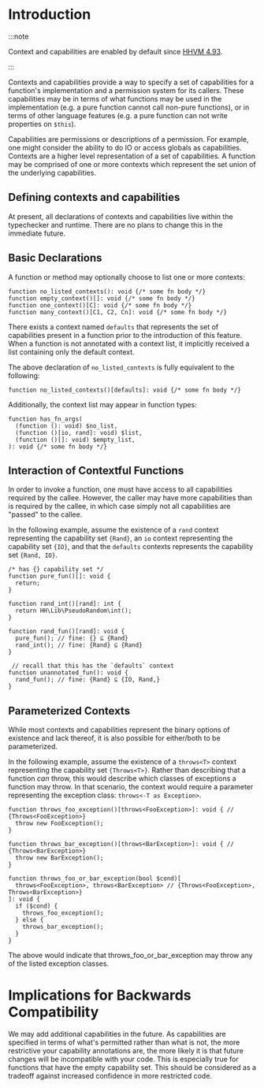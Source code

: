# Introduction

:::note

Context and capabilities are enabled by default since
[HHVM 4.93](https://hhvm.com/blog/2021/01/19/hhvm-4.93.html).

:::

Contexts and capabilities provide a way to specify a set of capabilities for a function's implementation and a permission system for its callers. These capabilities may be in terms of what functions may be used in the implementation (e.g. a pure function cannot call non-pure functions), or in terms of other language features (e.g. a pure function can not write properties on `$this`).

Capabilities are permissions or descriptions of a permission. For example, one might consider the ability to do IO or access globals as capabilities. Contexts are a higher level representation of a set of capabilities. A function may be comprised of one or more contexts which represent the set union of the underlying capabilities.

## Defining contexts and capabilities

At present, all declarations of contexts and capabilities live within the typechecker and runtime. There are no plans to change this in the immediate future.

## Basic Declarations

A function or method may optionally choose to list one or more contexts:

```hack no-extract
function no_listed_contexts(): void {/* some fn body */}
function empty_context()[]: void {/* some fn body */}
function one_context()[C]: void {/* some fn body */}
function many_context()[C1, C2, Cn]: void {/* some fn body */}
```

There exists a context named `defaults` that represents the set of capabilities present in a function prior to the introduction of this feature. When a function is not annotated with a context list, it implicitly received a list containing only the default context.

The above declaration of `no_listed_contexts` is fully equivalent to the following:

```hack
function no_listed_contexts()[defaults]: void {/* some fn body */}
```

Additionally, the context list may appear in function types:

```hack no-extract
function has_fn_args(
  (function (): void) $no_list,
  (function ()[io, rand]: void) $list,
  (function ()[]: void) $empty_list,
): void {/* some fn body */}

```

## Interaction of Contextful Functions

In order to invoke a function, one must have access to all capabilities required by the callee. However, the caller may have more capabilities than is required by the callee, in which case simply not all capabilities are "passed" to the callee.

In the following example, assume the existence of a `rand` context representing the capability set `{Rand}`, an `io` context representing the capability set `{IO}`, and that the `defaults` contexts represents the capability set `{Rand, IO}`.

```hack no-extract
/* has {} capability set */
function pure_fun()[]: void {
  return;
}

function rand_int()[rand]: int {
  return HH\Lib\PseudoRandom\int();
}

function rand_fun()[rand]: void {
  pure_fun(); // fine: {} ⊆ {Rand}
  rand_int(); // fine: {Rand} ⊆ {Rand}
}

 // recall that this has the `defaults` context
function unannotated_fun(): void {
  rand_fun(); // fine: {Rand} ⊆ {IO, Rand,}
}
```

## Parameterized Contexts

While most contexts and capabilities represent the binary options of existence and lack thereof, it is also possible for either/both to be parameterized.

In the following example, assume the existence of a `throws<T>` context representing the capability set `{Throws<T>}`. Rather than describing that a function *can* throw, this would describe which classes of exceptions a function may throw. In that scenario, the context would require a parameter representing the exception class: `throws<-T as Exception>`.

```hack no-extract
function throws_foo_exception()[throws<FooException>]: void { // {Throws<FooException>}
  throw new FooException();
}

function throws_bar_exception()[throws<BarException>]: void { // {Throws<BarException>}
  throw new BarException();
}

function throws_foo_or_bar_exception(bool $cond)[
  throws<FooException>, throws<BarException> // {Throws<FooException>, Throws<BarException>}
]: void {
  if ($cond) {
    throws_foo_exception();
  } else {
    throws_bar_exception();
  }
}
```

The above would indicate that throws_foo_or_bar_exception may throw any of the listed exception classes.

# Implications for Backwards Compatibility

We may add additional capabilities in the future. As capabilities are specified in terms of what's permitted rather than what is not, the more restrictive your capability annotations are, the more likely it is that future changes will be incompatible with your code. This is especially true for functions that have the empty capability set. This should be considered as a tradeoff against increased confidence in more restricted code.
